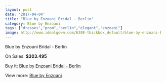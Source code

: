 ```yaml
---
layout: post
date: '2017-04-04'
title: "Blue by Enzoani Bridal - Berlin"
category: Blue by Enzoani
tags: ["dresses","prom","berlin","elegant","enzoani"]
image: http://www.idealgown.com/6308-thickbox_default/blue-by-enzoani-bridal-berlin.jpg
---
```

Blue by Enzoani Bridal - Berlin

On Sales: **$303.495**
<a href="https://www.idealgown.com/en/blue-by-enzoani/2761-blue-by-enzoani-bridal-berlin.html"><amp-img layout="responsive" width="600" height="600" src="//www.idealgown.com/6308-thickbox_default/blue-by-enzoani-bridal-berlin.jpg" alt="Blue by Enzoani Bridal - Berlin 0" /></a>
<a href="https://www.idealgown.com/en/blue-by-enzoani/2761-blue-by-enzoani-bridal-berlin.html"><amp-img layout="responsive" width="600" height="600" src="//www.idealgown.com/6307-thickbox_default/blue-by-enzoani-bridal-berlin.jpg" alt="Blue by Enzoani Bridal - Berlin 1" /></a>

Buy it: [Blue by Enzoani Bridal - Berlin](https://www.idealgown.com/en/blue-by-enzoani/2761-blue-by-enzoani-bridal-berlin.html "Blue by Enzoani Bridal - Berlin")

View more: [Blue by Enzoani](https://www.idealgown.com/en/33-blue-by-enzoani "Blue by Enzoani")